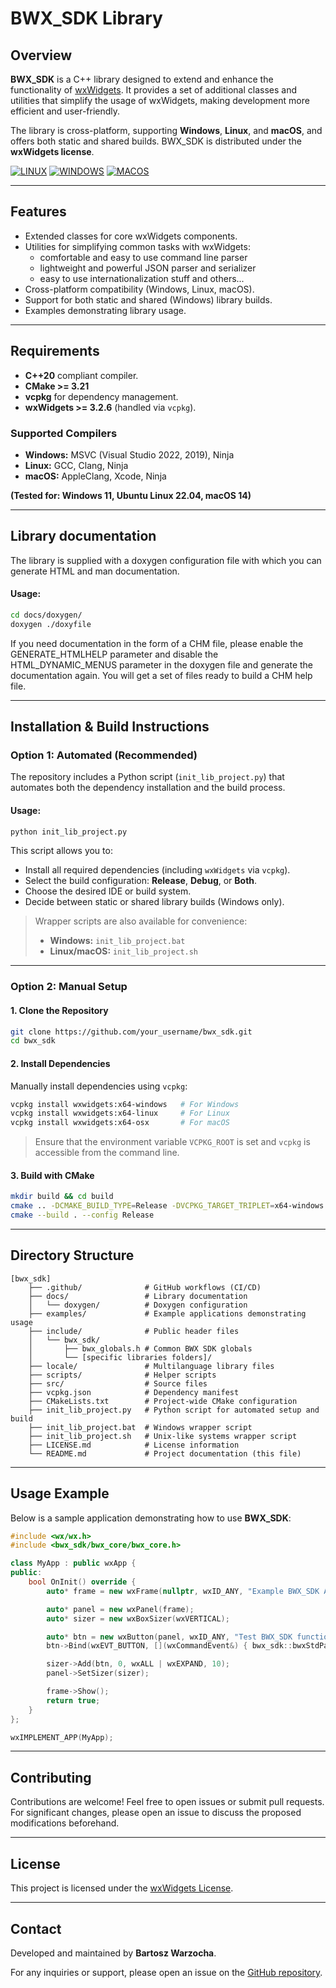 # BWX_SDK Library

## Overview
**BWX_SDK** is a C++ library designed to extend and enhance the functionality of [wxWidgets](https://www.wxwidgets.org/). It provides a set of additional classes and utilities that simplify the usage of wxWidgets, making development more efficient and user-friendly.

The library is cross-platform, supporting **Windows**, **Linux**, and **macOS**, and offers both static and shared builds. BWX_SDK is distributed under the **wxWidgets license**.

[![LINUX](https://github.com/bartoszwarzocha/bwx_sdk/actions/workflows/ci-linux.yml/badge.svg)](https://github.com/bartoszwarzocha/bwx_sdk/actions/workflows/ci-linux.yml)
[![WINDOWS](https://github.com/bartoszwarzocha/bwx_sdk/actions/workflows/ci-windows.yml/badge.svg)](https://github.com/bartoszwarzocha/bwx_sdk/actions/workflows/ci-windows.yml)
[![MACOS](https://github.com/bartoszwarzocha/bwx_sdk/actions/workflows/ci-macos.yml/badge.svg)](https://github.com/bartoszwarzocha/bwx_sdk/actions/workflows/ci-macos.yml)

---

## Features
- Extended classes for core wxWidgets components.
- Utilities for simplifying common tasks with wxWidgets:
    - comfortable and easy to use command line parser
    - lightweight and powerful JSON parser and serializer
    - easy to use internationalization stuff
    and others...
- Cross-platform compatibility (Windows, Linux, macOS).
- Support for both static and shared (Windows) library builds.
- Examples demonstrating library usage.

---

## Requirements
- **C++20** compliant compiler.
- **CMake >= 3.21**
- **vcpkg** for dependency management.
- **wxWidgets >= 3.2.6** (handled via `vcpkg`).

### Supported Compilers
- **Windows:** MSVC (Visual Studio 2022, 2019), Ninja
- **Linux:** GCC, Clang, Ninja
- **macOS:** AppleClang, Xcode, Ninja

**(Tested for: Windows 11, Ubuntu Linux 22.04, macOS 14)**

---

## Library documentation
The library is supplied with a doxygen configuration file with which you can generate HTML and man documentation.

#### Usage:
```bash
cd docs/doxygen/
doxygen ./doxyfile
```

If you need documentation in the form of a CHM file, please enable the GENERATE_HTMLHELP parameter and disable the HTML_DYNAMIC_MENUS parameter in the doxygen file and generate the documentation again. You will get a set of files ready to build a CHM help file.

---

## Installation & Build Instructions

### Option 1: Automated (Recommended)
The repository includes a Python script (`init_lib_project.py`) that automates both the dependency installation and the build process.

#### Usage:
```bash
python init_lib_project.py
```

This script allows you to:
- Install all required dependencies (including `wxWidgets` via `vcpkg`).
- Select the build configuration: **Release**, **Debug**, or **Both**.
- Choose the desired IDE or build system.
- Decide between static or shared library builds (Windows only).

> Wrapper scripts are also available for convenience:
> - **Windows:** `init_lib_project.bat`
> - **Linux/macOS:** `init_lib_project.sh`

---

### Option 2: Manual Setup

#### 1. Clone the Repository
```bash
git clone https://github.com/your_username/bwx_sdk.git
cd bwx_sdk
```

#### 2. Install Dependencies
Manually install dependencies using `vcpkg`:
```bash
vcpkg install wxwidgets:x64-windows   # For Windows
vcpkg install wxwidgets:x64-linux     # For Linux
vcpkg install wxwidgets:x64-osx       # For macOS
```
> Ensure that the environment variable `VCPKG_ROOT` is set and `vcpkg` is accessible from the command line.

#### 3. Build with CMake
```bash
mkdir build && cd build
cmake .. -DCMAKE_BUILD_TYPE=Release -DVCPKG_TARGET_TRIPLET=x64-windows
cmake --build . --config Release
```

---

## Directory Structure
```
[bwx_sdk]
    ├── .github/              # GitHub workflows (CI/CD)
    ├── docs/                 # Library documentation
    │   └── doxygen/          # Doxygen configuration
    ├── examples/             # Example applications demonstrating usage
    ├── include/              # Public header files
    │   └── bwx_sdk/
    │       ├── bwx_globals.h # Common BWX SDK globals
    │       └── [specific libraries folders]/
    ├── locale/               # Multilanguage library files
    ├── scripts/              # Helper scripts
    ├── src/                  # Source files
    ├── vcpkg.json            # Dependency manifest
    ├── CMakeLists.txt        # Project-wide CMake configuration
    ├── init_lib_project.py   # Python script for automated setup and build
    ├── init_lib_project.bat  # Windows wrapper script
    ├── init_lib_project.sh   # Unix-like systems wrapper script
    ├── LICENSE.md            # License information
    └── README.md             # Project documentation (this file)
```

---

## Usage Example
Below is a sample application demonstrating how to use **BWX_SDK**:

```cpp
#include <wx/wx.h>
#include <bwx_sdk/bwx_core/bwx_core.h>

class MyApp : public wxApp {
public:
    bool OnInit() override {
        auto* frame = new wxFrame(nullptr, wxID_ANY, "Example BWX_SDK Application", wxDefaultPosition, wxSize(400, 300));

        auto* panel = new wxPanel(frame);
        auto* sizer = new wxBoxSizer(wxVERTICAL);

        auto* btn = new wxButton(panel, wxID_ANY, "Test BWX_SDK function");
        btn->Bind(wxEVT_BUTTON, [](wxCommandEvent&) { bwx_sdk::bwxStdPathsInfo(); });

        sizer->Add(btn, 0, wxALL | wxEXPAND, 10);
        panel->SetSizer(sizer);

        frame->Show();
        return true;
    }
};

wxIMPLEMENT_APP(MyApp);
```

---

## Contributing
Contributions are welcome! Feel free to open issues or submit pull requests.  
For significant changes, please open an issue to discuss the proposed modifications beforehand.

---

## License
This project is licensed under the [wxWidgets License](https://www.wxwidgets.org/about/licence/).

---

## Contact
Developed and maintained by **Bartosz Warzocha**.

For any inquiries or support, please open an issue on the [GitHub repository](https://github.com/bartoszwarzocha/bwx_sdk/issues).

